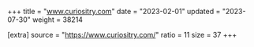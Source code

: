 +++
title = "www.curiositry.com"
date = "2023-02-01"
updated = "2023-07-30"
weight = 38214

[extra]
source = "https://www.curiositry.com/"
ratio = 11
size = 37
+++
